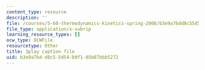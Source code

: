 ```yaml
---
content_type: resource
description: ''
file: /courses/5-60-thermodynamics-kinetics-spring-2008/b3e9a7bdd8c55d54b0f105b87bbb5272_rWLeg-W4EF0.vtt
file_type: application/x-subrip
learning_resource_types: []
ocw_type: OCWFile
resourcetype: Other
title: 3play caption file
uid: b3e9a7bd-d8c5-5d54-b0f1-05b87bbb5272
---
```

